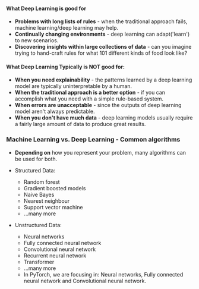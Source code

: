 #### What Deep Learning is good for
* **Problems with long lists of rules** - when the traditional approach fails, machine learning/deep learning may help.
* **Continually changing environments** - deep learning can adapt('learn') to new scenarios.
* **Discovering insights within large collections of data** - can you imagine trying to hand-craft rules for what 101 different kinds of food look like?

#### What Deep Learning Typically is NOT good for:
* **When you need explainability** - the patterns learned by a deep learning model are typically uninterpretable by a human.
* **When the traditional approach is a better option** - if you can accomplish what you need with a simple rule-based system.
* **When errors are unacceptable** - since the outputs of deep learning model aren't always predictable.
* **When you don't have much data** - deep learning models usually require a fairly large amount of data to produce great results.


### Machine Learning vs. Deep Learning - Common algorithms

* **Depending on** how you represent your problem, many algorithms can be used for both.

* Structured Data:
  * Random forest
  * Gradient boosted models
  * Naive Bayes
  * Nearest neighbour
  * Support vector machine
  * ...many more
* Unstructured Data:
  * Neural networks
  * Fully connected neural network
  * Convolutional neural network
  * Recurrent neural network
  * Transformer
  * ...many more
  * In PyTorch, we are focusing in: Neural networks, Fully connected neural network and Convolutional neural network.

